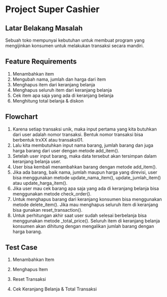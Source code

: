 # Project Super Cashier

## Latar Belakang Masalah 
Sebuah toko mempunyai kebutuhan untuk membuat program yang mengijinkan konsumen untuk melakukan transaksi secara mandiri.

## Feature Requirements
1. Menambahkan item 
2. Mengubah nama, jumlah dan harga dari item
3. Menghapus item dari keranjang belanja
4. Menghapus seluruh item dari keranjang belanja
5. Cek item apa saja yang ada di keranjang belanja 
6. Menghitung total belanja & diskon 

## Flowchart
1. Karena setiap transaksi unik, maka input pertama yang kita butuhkan dari user adalah nomor transaksi. Bentuk nomor transaksi bisa berbentuk trxXX atau transaksi01.
2. Lalu kita membutuhkan input nama barang, jumlah barang dan juga harga barang dari user dengan metode add_item().
3. Setelah user input barang, maka data tersebut akan tersimpan dalam keranjang belanja user.
4. User bisa kembali menambahkan barang dengan metode add_item().
5. Jika ada barang, baik nama, jumlah maupun harga yang direvisi, user bisa menggunakan metode update_nama_item(), update_jumlah_item() atau update_harga_item().
6. Jika user mau cek barang apa saja yang ada di keranjang belanja bisa menggunakan metode check_order().
7. Untuk menghapus barang dari keranjang konsumen bisa menggunakan metode delete_item(). Jika mau menghapus seluruh item di keranjang bisa gunakan reset_transaction().
8. Untuk perhitungan akhir saat user sudah selesai berbelanja bisa menggunakan metode _total_price(). Seluruh item di keranjang belanja konsumen akan dihitung dengan mengalikan jumlah barang dengan harga barang.

## Test Case
1. Menambahkan Item


2. Menghapus Item


3. Reset Transaksi


4. Cek Keranjang Belanja & Total Transaksi

